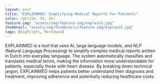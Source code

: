 ```yaml
---
layout: post
title: "EXPLAINMED: Simplifying Medical Reports for Patients"
color: rgb(250, 50, 50)
feature-img: "assets/img/feature-img/explain2.jpg"
thumbnail: "assets/img/thumbnails/feature-img/explain2.jpg"
tags: [Highlight, Markdown]
---
```


EXPLAINMED is a tool that uses AI, large language models, and NLP (Natural Language Processing) to simplify complex medical reports written in Dutch into everyday language. The system automatically classifies and translates medical terms, making the information more understandable for patients, especially those with heart disease. By breaking down technical jargon, EXPLAINMED helps patients better understand their diagnosis and treatment, improving adherence and potentially reducing healthcare costs.

